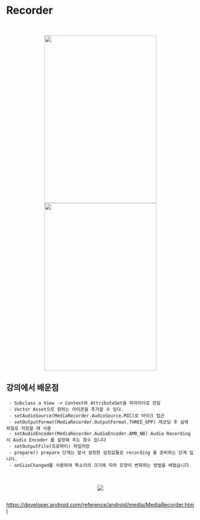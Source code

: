 # Recorder

<br />
<p align="center">
  
  <img width="300" height="450" src="https://user-images.githubusercontent.com/89181586/169694991-b4446781-84ad-4959-9789-ca9d24fe0a89.png">
  <img width="300" height="450" src="https://user-images.githubusercontent.com/89181586/169695017-3a836dfb-c50e-486f-9fe7-850a6b0a4d79.png">
</p>

## 강의에서 배운점
```
 - Subclass a View -> Context와 AttributeSet을 파라미터로 전달
 - Vector Asset으로 원하는 아이콘을 추가할 수 있다.
 - setAudioSource(MediaRecorder.AudioSource.MIC)로 마이크 접근
 - setOutputFormat(MediaRecorder.OutputFormat.THREE_GPP) 레코딩 후 실제 파일로 저장할 때 사용
 - setAudioEncoder(MediaRecorder.AudioEncoder.AMR_NB) Audio Recording 시 Audio Encoder 를 설정해 주는 함수 입니다
 - setOutputFile(프로퍼티) 파일저장
 - prepare() prepare 단계는 앞서 설정한 설정값들로 recording 을 준비하는 단계 입니다.
 - onSizeChanged를 사용하여 목소리의 크기에 따라 모양이 변화하는 방법을 배웠습니다.
```

<br />
<p align="center">
<img src="https://user-images.githubusercontent.com/89181586/169697857-7a2f83d2-481f-494d-a3b1-2172c3dd5eac.png">
</p>

##
https://developer.android.com/reference/android/media/MediaRecorder.html
